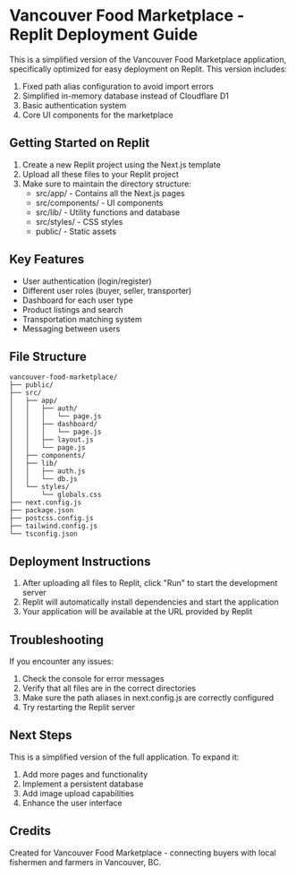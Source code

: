 # Vancouver Food Marketplace - Replit Deployment Guide

This is a simplified version of the Vancouver Food Marketplace application, specifically optimized for easy deployment on Replit. This version includes:

1. Fixed path alias configuration to avoid import errors
2. Simplified in-memory database instead of Cloudflare D1
3. Basic authentication system
4. Core UI components for the marketplace

## Getting Started on Replit

1. Create a new Replit project using the Next.js template
2. Upload all these files to your Replit project
3. Make sure to maintain the directory structure:
   - src/app/ - Contains all the Next.js pages
   - src/components/ - UI components
   - src/lib/ - Utility functions and database
   - src/styles/ - CSS styles
   - public/ - Static assets

## Key Features

- User authentication (login/register)
- Different user roles (buyer, seller, transporter)
- Dashboard for each user type
- Product listings and search
- Transportation matching system
- Messaging between users

## File Structure

```
vancouver-food-marketplace/
├── public/
├── src/
│   ├── app/
│   │   ├── auth/
│   │   │   └── page.js
│   │   ├── dashboard/
│   │   │   └── page.js
│   │   ├── layout.js
│   │   └── page.js
│   ├── components/
│   ├── lib/
│   │   ├── auth.js
│   │   └── db.js
│   └── styles/
│       └── globals.css
├── next.config.js
├── package.json
├── postcss.config.js
├── tailwind.config.js
└── tsconfig.json
```

## Deployment Instructions

1. After uploading all files to Replit, click "Run" to start the development server
2. Replit will automatically install dependencies and start the application
3. Your application will be available at the URL provided by Replit

## Troubleshooting

If you encounter any issues:

1. Check the console for error messages
2. Verify that all files are in the correct directories
3. Make sure the path aliases in next.config.js are correctly configured
4. Try restarting the Replit server

## Next Steps

This is a simplified version of the full application. To expand it:

1. Add more pages and functionality
2. Implement a persistent database
3. Add image upload capabilities
4. Enhance the user interface

## Credits

Created for Vancouver Food Marketplace - connecting buyers with local fishermen and farmers in Vancouver, BC.
